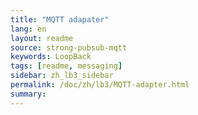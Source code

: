 ```yaml
---
title: "MQTT adapater"
lang: en
layout: readme
source: strong-pubsub-mqtt
keywords: LoopBack
tags: [readme, messaging]
sidebar: zh_lb3_sidebar
permalink: /doc/zh/lb3/MQTT-adapter.html
summary:
---
```

